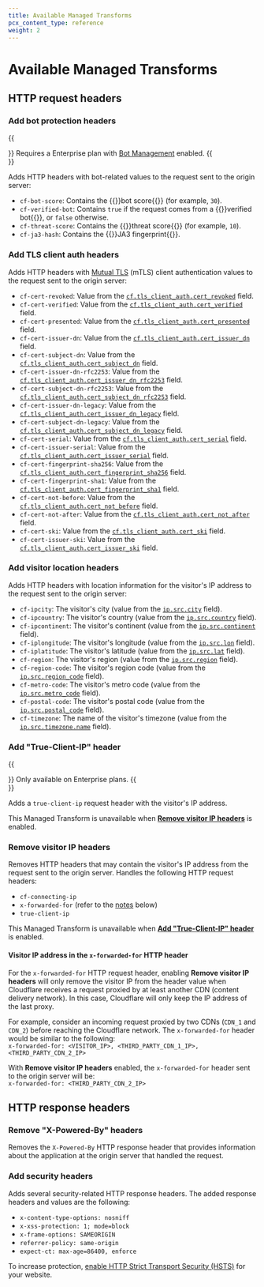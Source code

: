 ```yaml
---
title: Available Managed Transforms
pcx_content_type: reference
weight: 2
---
```


# Available Managed Transforms

## HTTP request headers

### Add bot protection headers

{{<Aside type="note">}}
Requires a Enterprise plan with [Bot Management](/bots/plans/bm-subscription/) enabled.
{{</Aside>}}

Adds HTTP headers with bot-related values to the request sent to the origin server:

- `cf-bot-score`: Contains the {{<glossary-tooltip term_id="bot score" link="/bots/concepts/bot-score/">}}bot score{{</glossary-tooltip>}} (for example, `30`).
- `cf-verified-bot`: Contains `true` if the request comes from a {{<glossary-tooltip term_id="verified bot" link="/bots/concepts/bot/#verified-bots">}}verified bot{{</glossary-tooltip>}}, or `false` otherwise.
- `cf-threat-score`: Contains the {{<glossary-tooltip term_id="threat score" link="/waf/tools/security-level/#threat-score">}}threat score{{</glossary-tooltip>}} (for example, `10`).
- `cf-ja3-hash`: Contains the {{<glossary-tooltip term_id="JA3 fingerprint" link="/bots/concepts/ja3-fingerprint/">}}JA3 fingerprint{{</glossary-tooltip>}}.

### Add TLS client auth headers

Adds HTTP headers with [Mutual TLS](/api-shield/security/mtls/) (mTLS) client authentication values to the request sent to the origin server:

- `cf-cert-revoked`: Value from the [`cf.tls_client_auth.cert_revoked`](/ruleset-engine/rules-language/fields/#field-cf-tls_client_auth-cert_revoked) field.
- `cf-cert-verified`: Value from the [`cf.tls_client_auth.cert_verified`](/ruleset-engine/rules-language/fields/#field-cf-tls_client_auth-cert_verified) field.
- `cf-cert-presented`: Value from the [`cf.tls_client_auth.cert_presented`](/ruleset-engine/rules-language/fields/#field-cf-tls_client_auth-cert_presented) field.
- `cf-cert-issuer-dn`: Value from the [`cf.tls_client_auth.cert_issuer_dn`](/ruleset-engine/rules-language/fields/#field-cf-tls_client_auth-cert_issuer_dn) field.
- `cf-cert-subject-dn`: Value from the [`cf.tls_client_auth.cert_subject_dn`](/ruleset-engine/rules-language/fields/#field-cf-tls_client_auth-cert_subject_dn) field.
- `cf-cert-issuer-dn-rfc2253`: Value from the [`cf.tls_client_auth.cert_issuer_dn_rfc2253`](/ruleset-engine/rules-language/fields/#field-cf-tls_client_auth-cert_issuer_dn_rfc2253) field.
- `cf-cert-subject-dn-rfc2253`: Value from the [`cf.tls_client_auth.cert_subject_dn_rfc2253`](/ruleset-engine/rules-language/fields/#field-cf-tls_client_auth-cert_subject_dn_rfc2253) field.
- `cf-cert-issuer-dn-legacy`: Value from the [`cf.tls_client_auth.cert_issuer_dn_legacy`](/ruleset-engine/rules-language/fields/#field-cf-tls_client_auth-cert_issuer_dn_legacy) field.
- `cf-cert-subject-dn-legacy`: Value from the [`cf.tls_client_auth.cert_subject_dn_legacy`](/ruleset-engine/rules-language/fields/#field-cf-tls_client_auth-cert_subject_dn_legacy) field.
- `cf-cert-serial`: Value from the [`cf.tls_client_auth.cert_serial`](/ruleset-engine/rules-language/fields/#field-cf-tls_client_auth-cert_serial) field.
- `cf-cert-issuer-serial`: Value from the [`cf.tls_client_auth.cert_issuer_serial`](/ruleset-engine/rules-language/fields/#field-cf-tls_client_auth-cert_issuer_serial) field.
- `cf-cert-fingerprint-sha256`: Value from the [`cf.tls_client_auth.cert_fingerprint_sha256`](/ruleset-engine/rules-language/fields/#field-cf-tls_client_auth-cert_fingerprint_sha256) field.
- `cf-cert-fingerprint-sha1`: Value from the [`cf.tls_client_auth.cert_fingerprint_sha1`](/ruleset-engine/rules-language/fields/#field-cf-tls_client_auth-cert_fingerprint_sha1) field.
- `cf-cert-not-before`: Value from the [`cf.tls_client_auth.cert_not_before`](/ruleset-engine/rules-language/fields/#field-cf-tls_client_auth-cert_not_before) field.
- `cf-cert-not-after`: Value from the [`cf.tls_client_auth.cert_not_after`](/ruleset-engine/rules-language/fields/#field-cf-tls_client_auth-cert_not_after) field.
- `cf-cert-ski`: Value from the [`cf.tls_client_auth.cert_ski`](/ruleset-engine/rules-language/fields/#field-cf-tls_client_auth-cert_ski) field.
- `cf-cert-issuer-ski`: Value from the [`cf.tls_client_auth.cert_issuer_ski`](/ruleset-engine/rules-language/fields/#field-cf-tls_client_auth-cert_issuer_ski) field.

### Add visitor location headers

Adds HTTP headers with location information for the visitor's IP address to the request sent to the origin server:

- `cf-ipcity`: The visitor's city (value from the [`ip.src.city`](/ruleset-engine/rules-language/fields/#field-ip-src-city) field).
- `cf-ipcountry`: The visitor's country (value from the [`ip.src.country`](/ruleset-engine/rules-language/fields/#field-ip-src-country) field).
- `cf-ipcontinent`: The visitor's continent (value from the [`ip.src.continent`](/ruleset-engine/rules-language/fields/#field-ip-src-continent) field).
- `cf-iplongitude`: The visitor's longitude (value from the [`ip.src.lon`](/ruleset-engine/rules-language/fields/#field-ip-src-lon) field).
- `cf-iplatitude`: The visitor's latitude (value from the [`ip.src.lat`](/ruleset-engine/rules-language/fields/#field-ip-src-lat) field).
- `cf-region`: The visitor's region (value from the [`ip.src.region`](/ruleset-engine/rules-language/fields/#field-ip-src-region) field).
- `cf-region-code`: The visitor's region code (value from the [`ip.src.region_code`](/ruleset-engine/rules-language/fields/#field-ip-src-region_code) field).
- `cf-metro-code`: The visitor's metro code (value from the [`ip.src.metro_code`](/ruleset-engine/rules-language/fields/#field-ip-src-metro_code) field).
- `cf-postal-code`: The visitor's postal code (value from the [`ip.src.postal_code`](/ruleset-engine/rules-language/fields/#field-ip-src-postal_code) field).
- `cf-timezone`: The name of the visitor's timezone (value from the [`ip.src.timezone.name`](/ruleset-engine/rules-language/fields/#field-ip-src-timezone-name) field).

### Add "True-Client-IP" header

{{<Aside type="note">}}
Only available on Enterprise plans.
{{</Aside>}}

Adds a `true-client-ip` request header with the visitor's IP address.

This Managed Transform is unavailable when [**Remove visitor IP headers**](#remove-visitor-ip-headers) is enabled.

### Remove visitor IP headers

Removes HTTP headers that may contain the visitor's IP address from the request sent to the origin server. Handles the following HTTP request headers:

- `cf-connecting-ip`
- `x-forwarded-for` (refer to the [notes](#visitor-ip-address-in-the-x-forwarded-for-http-header) below)
- `true-client-ip`

This Managed Transform is unavailable when [**Add "True-Client-IP" header**](#add-true-client-ip-header) is enabled.

#### Visitor IP address in the `x-forwarded-for` HTTP header

For the `x-forwarded-for` HTTP request header, enabling **Remove visitor IP headers** will only remove the visitor IP from the header value when Cloudflare receives a request proxied by at least another CDN (content delivery network). In this case, Cloudflare will only keep the IP address of the last proxy.

For example, consider an incoming request proxied by two CDNs (`CDN_1` and `CDN_2`) before reaching the Cloudflare network. The `x-forwarded-for` header would be similar to the following:<br>
`x-forwarded-for: <VISITOR_IP>, <THIRD_PARTY_CDN_1_IP>, <THIRD_PARTY_CDN_2_IP>`

With **Remove visitor IP headers** enabled, the `x-forwarded-for` header sent to the origin server will be:<br>
`x-forwarded-for: <THIRD_PARTY_CDN_2_IP>`

## HTTP response headers

### Remove "X-Powered-By" headers

Removes the `X-Powered-By` HTTP response header that provides information about the application at the origin server that handled the request.

### Add security headers

Adds several security-related HTTP response headers. The added response headers and values are the following:
- `x-content-type-options: nosniff`
- `x-xss-protection: 1; mode=block`
- `x-frame-options: SAMEORIGIN`
- `referrer-policy: same-origin`
- `expect-ct: max-age=86400, enforce`

To increase protection, [enable HTTP Strict Transport Security (HSTS)](/ssl/edge-certificates/additional-options/http-strict-transport-security/) for your website.
